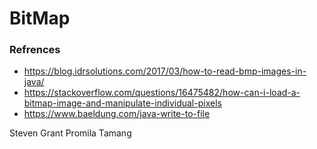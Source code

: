 # BitMap

### Refrences
* https://blog.idrsolutions.com/2017/03/how-to-read-bmp-images-in-java/
* https://stackoverflow.com/questions/16475482/how-can-i-load-a-bitmap-image-and-manipulate-individual-pixels
* https://www.baeldung.com/java-write-to-file

Steven Grant Promila Tamang
